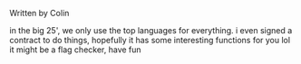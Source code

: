 Written by Colin

in the big 25', we only use the top languages for everything. i even signed a contract to do things, hopefully it has some interesting functions for you lol it might be a flag checker, have fun

